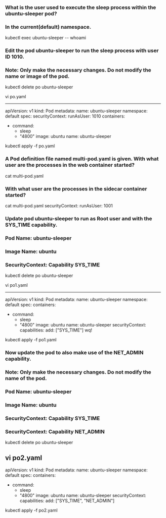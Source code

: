 ### What is the user used to execute the sleep process within the ubuntu-sleeper pod?
### In the current(default) namespace.
kubectl exec ubuntu-sleeper -- whoami

### Edit the pod ubuntu-sleeper to run the sleep process with user ID 1010.
### Note: Only make the necessary changes. Do not modify the name or image of the pod.
kubectl delete po ubuntu-sleeper

vi po.yaml

---
apiVersion: v1
kind: Pod
metadata:
  name: ubuntu-sleeper
  namespace: default
spec:
  securityContext:
    runAsUser: 1010
  containers:
  - command:
    - sleep
    - "4800"
    image: ubuntu
    name: ubuntu-sleeper

kubectl apply -f po.yaml

### A Pod definition file named multi-pod.yaml is given. With what user are the processes in the web container started?
cat multi-pod.yaml 

### With what user are the processes in the sidecar container started?
cat multi-pod.yaml 
  securityContext:
    runAsUser: 1001

### Update pod ubuntu-sleeper to run as Root user and with the SYS_TIME capability.
### Pod Name: ubuntu-sleeper
### Image Name: ubuntu
### SecurityContext: Capability SYS_TIME
kubectl delete po ubuntu-sleeper

vi po1.yaml

---
apiVersion: v1
kind: Pod
metadata:
  name: ubuntu-sleeper
  namespace: default
spec:
  containers:
  - command:
    - sleep
    - "4800"
    image: ubuntu
    name: ubuntu-sleeper
    securityContext:
      capabilities:
        add: ["SYS_TIME"]
wq!

kubectl apply -f po1.yaml


### Now update the pod to also make use of the NET_ADMIN capability.
### Note: Only make the necessary changes. Do not modify the name of the pod.
### Pod Name: ubuntu-sleeper
### Image Name: ubuntu
### SecurityContext: Capability SYS_TIME
### SecurityContext: Capability NET_ADMIN

kubectl delete po ubuntu-sleeper

vi po2.yaml
---
apiVersion: v1
kind: Pod
metadata:
  name: ubuntu-sleeper
  namespace: default
spec:
  containers:
  - command:
    - sleep
    - "4800"
    image: ubuntu
    name: ubuntu-sleeper
    securityContext:
      capabilities:
        add: ["SYS_TIME", "NET_ADMIN"]

kubectl apply -f po2.yaml
